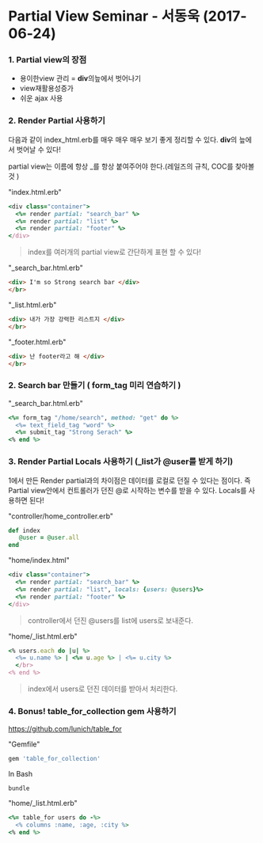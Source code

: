 # Partial View Seminar - 서동욱 (2017-06-24)

### 1. Partial view의 장점

* 용이한view 관리 = **div**의늪에서 벗어나기
* view재활용성증가
* 쉬운 ajax 사용

### 2. Render Partial 사용하기

다음과 같이 index_html.erb를 매우 매우 매우 보기 좋게 정리할 수 있다. **div**의 늪에서 벗어날 수 있다!

partial view는 이름에 항상 _를 항상 붙여주어야 한다.(레일즈의 규칙, COC를 찾아볼것 )

"index.html.erb"

```ruby
<div class="container">
  <%= render partial: "search_bar" %>
  <%= render partial: "list" %>
  <%= render partial: "footer" %>
</div>
```

> index를 여러개의 partial view로 간단하게 표현 할 수 있다! 

"_search_bar.html.erb"

```html
<div> I'm so Strong search bar </div>
</br> 
```

"_list.html.erb"

```html
<div> 내가 가장 강력한 리스트지 </div>
</br>
```

"_footer.html.erb"

```html
<div> 난 footer라고 해 </div>
</br>
```

### 2. Search bar 만들기 ( form_tag 미리 연습하기 )

"_search_bar.html.erb"

~~~ruby
<%= form_tag "/home/search", method: "get" do %>
  <%= text_field_tag "word" %>
  <%= submit_tag "Strong Serach" %>
<% end %>
~~~



### 3.  Render Partial Locals 사용하기 (_list가 @user를 받게 하기)

1에서 만든 Render partial과의 차이점은 데이터를 로컬로 던질 수 있다는 점이다. 즉 Partial view안에서 컨트롤러가 던진 @로 시작하는 변수를 받을 수 있다. Locals를 사용하면 된다!

"controller/home_controller.erb"

```ruby
def index
   @user = @user.all
end
```

"home/index.html"

```ruby
<div class="container">
  <%= render partial: "search_bar" %>
  <%= render partial: "list", locals: {users: @users}%>
  <%= render partial: "footer" %>
</div>
```

> controller에서 던진 @users를 list에 users로 보내준다.

"home/_list.html.erb"

```ruby
<% users.each do |u| %>
  <%= u.name %> | <%= u.age %> | <%= u.city %>
  </br>
<% end %>
```

> index에서 users로 던진 데이터를 받아서 처리한다.



### 4. Bonus! table_for_collection gem 사용하기

https://github.com/lunich/table_for

"Gemfile"

```ruby
gem 'table_for_collection'
```

In Bash

```
bundle
```

"home/_list.html.erb"

```ruby
<%= table_for users do -%>
  <% columns :name, :age, :city %>
<% end %>
```